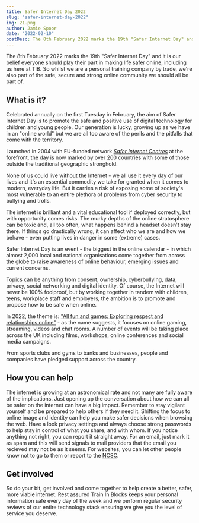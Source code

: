 ```yaml
---
title: Safer Internet Day 2022
slug: "safer-internet-day-2022"
img: 21.png
author: Jamie Spoor
date: "2022-02-10"
postDesc: The 8th February 2022 marks the 19th "Safer Internet Day" and it is our belief everyone should play their part in making life safer online, including us here at TIB.
---
```


The 8th February 2022 marks the 19th "Safer Internet Day" and it is our belief everyone should play their part in making life safer online, including us here at TIB. So whilst we are a personal training company by trade, we're also part of the safe, secure and strong online community we should all be part of.

## What is it?

Celebrated annually on the first Tuesday in February, the aim of Safer Internet Day is to promote the safe and positive use of digital technology for children and young people. Our generation is lucky, growing up as we have in an "online world" but we are all too aware of the perils and the pitfalls that come with the territory.

Launched in 2004 with EU-funded network *[Safer Internet Centres](https://digital-strategy.ec.europa.eu/en/policies/safer-internet-centres)* at the forefront, the day is now marked by over 200 countries with some of those outside the traditional geographic stronghold.

None of us could live without the Internet - we all use it every day of our lives and it's an essential commodity we take for granted when it comes to modern, everyday life. But it carries a risk of exposing some of society's most vulnerable to an entire plethora of problems from cyber security to bullying and trolls.

The internet is brilliant and a vital educational tool if deployed correctly, but with opportunity comes risks. The murky depths of the online stratosphere can be toxic and, all too often, what happens behind a headset doesn't stay there. If things go drastically wrong, it can affect who we are and how we behave - even putting lives in danger in some (extreme) cases.

Safer Internet Day is an event - the biggest in the online calendar - in which almost 2,000 local and national organisations come together from across the globe to raise awareness of online behaviour, emerging issues and current concerns.

Topics can be anything from consent, ownership, cyberbullying, data, privacy, social networking and digital identity. Of course, the Internet will never be 100% foolproof, but by working together in tandem with children, teens, workplace staff and employers, the ambition is to promote and propose how to be safe when online.

In 2022, the theme is: ["All fun and games: Exploring respect and relationships online"](https://saferinternet.org.uk/safer-internet-day/safer-internet-day-2022) - as the name suggests, it focuses on online gaming, streaming, videos and chat rooms. A number of events will be taking place across the UK including films, workshops, online conferences and social media campaigns.

From sports clubs and gyms to banks and businesses, people and companies have pledged support across the country.

## How you can help

The internet is growing at an astronomical rate and not many are fully aware of the implications. Just opening up the conversation about how we can all be safer on the internet can have a big impact. Remember to stay vigilant yourself and be prepared to help others if they need it. Shifting the focus to online image and identity can help you make safer decisions when browsing the web. Have a look privacy settings and always choose strong passwords to help stay in control of what you share, and with whom. If you notice anything not right, you can report it straight away. For an email, just mark it as spam and this will send signals to mail providers that the email you recieved may not be as it seems. For websites, you can let other people know not to go to them or report to the [NCSC](https://www.ncsc.gov.uk/section/about-this-website/report-scam-website).

## Get involved

So do your bit, get involved and come together to help create a better, safer, more viable internet. Rest assured Train In Blocks keeps your personal information safe every day of the week and we perform regular security reviews of our entire technology stack ensuring we give you the level of service you deserve.

